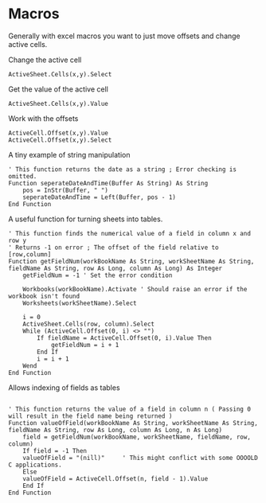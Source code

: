 # Macros
Generally with excel macros you want to just move offsets and change active cells.


Change the active cell
```vba
ActiveSheet.Cells(x,y).Select
```

Get the value of the active cell
```vba
ActiveSheet.Cells(x,y).Value
```

Work with the offsets
```vba
ActiveCell.Offset(x,y).Value
ActiveCell.Offset(x,y).Select
```

A tiny example of string manipulation
```vba
' This function returns the date as a string ; Error checking is omitted.
Function seperateDateAndTime(Buffer As String) As String
    pos = InStr(Buffer, " ")
    seperateDateAndTime = Left(Buffer, pos - 1)
End Function
```

A useful function for turning sheets into tables.
```vba
' This function finds the numerical value of a field in column x and row y
' Returns -1 on error ; The offset of the field relative to [row,column]
Function getFieldNum(workBookName As String, workSheetName As String, fieldName As String, row As Long, column As Long) As Integer
    getFieldNum = -1 ' Set the error condition
    
    Workbooks(workBookName).Activate ' Should raise an error if the workbook isn't found
    Worksheets(workSheetName).Select
    
    i = 0
    ActiveSheet.Cells(row, column).Select
    While (ActiveCell.Offset(0, i) <> "")
        If fieldName = ActiveCell.Offset(0, i).Value Then
            getFieldNum = i + 1
        End If
        i = i + 1
    Wend
End Function
```


Allows indexing of fields as tables
```vba

' This function returns the value of a field in column n ( Passing 0 will result in the field name being returned )
Function valueOfField(workBookName As String, workSheetName As String, fieldName As String, row As Long, column As Long, n As Long)
    field = getFieldNum(workBookName, workSheetName, fieldName, row, column)
    If field = -1 Then
    valueOfField = "(nill)"     ' This might conflict with some OOOOLD C applications.
    Else
    valueOfField = ActiveCell.Offset(n, field - 1).Value
    End If
End Function
```
